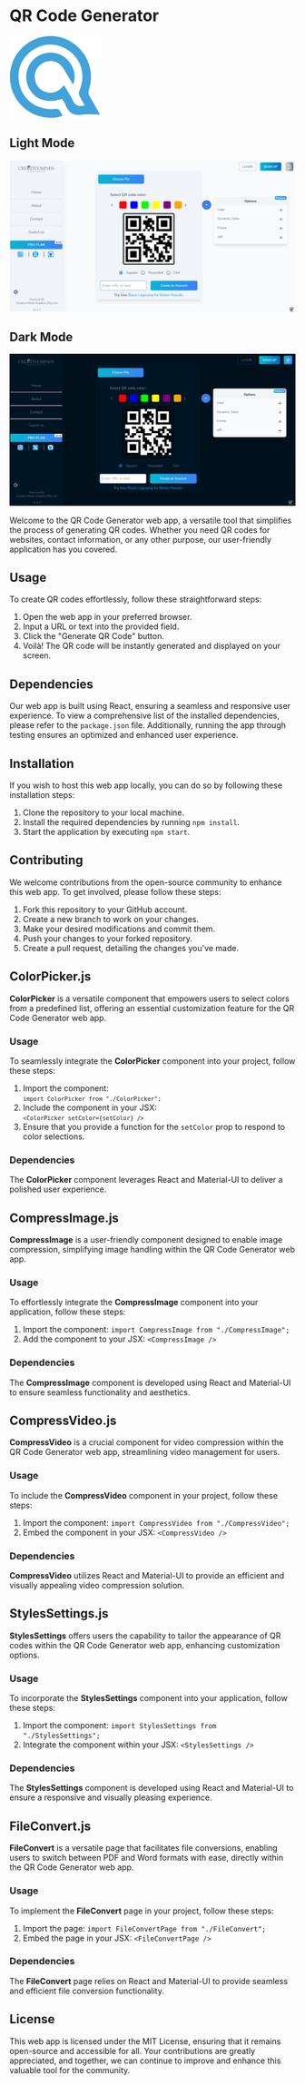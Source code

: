 # QR Code Generator

![Q Logo](https://github.com/Ubaton/QRCode/blob/master/src/assets/icons/Q.png)

## Light Mode
![QR Code Website Image](https://github.com/Ubaton/QRCode/blob/master/src/assets/images/CMG_QRcodeG.png)

## Dark Mode
![QR Code Website Image](https://github.com/Ubaton/QRCode/blob/master/src/assets/images/CMG_QRcodeG2.png)

Welcome to the QR Code Generator web app, a versatile tool that simplifies the process of generating QR codes. Whether you need QR codes for websites, contact information, or any other purpose, our user-friendly application has you covered.

## Usage

To create QR codes effortlessly, follow these straightforward steps:

1. Open the web app in your preferred browser.
2. Input a URL or text into the provided field.
3. Click the "Generate QR Code" button.
4. Voilà! The QR code will be instantly generated and displayed on your screen.

## Dependencies

Our web app is built using React, ensuring a seamless and responsive user experience.
To view a comprehensive list of the installed dependencies, please refer to the `package.json` file. Additionally, running the app through testing ensures an optimized and enhanced user experience.

## Installation

If you wish to host this web app locally, you can do so by following these installation steps:

1. Clone the repository to your local machine.
2. Install the required dependencies by running `npm install`.
3. Start the application by executing `npm start`.

## Contributing

We welcome contributions from the open-source community to enhance this web app. To get involved, please follow these steps:

1. Fork this repository to your GitHub account.
2. Create a new branch to work on your changes.
3. Make your desired modifications and commit them.
4. Push your changes to your forked repository.
5. Create a pull request, detailing the changes you've made.

## ColorPicker.js

**ColorPicker** is a versatile component that empowers users to select colors from a predefined list, offering an essential customization feature for the QR Code Generator web app.

### Usage

To seamlessly integrate the **ColorPicker** component into your project, follow these steps:

1. Import the component:<code> `import ColorPicker from "./ColorPicker";` </code>
2. Include the component in your JSX: <code> `<ColorPicker setColor={setColor} />`</code>
3. Ensure that you provide a function for the `setColor` prop to respond to color selections.

### Dependencies

The **ColorPicker** component leverages React and Material-UI to deliver a polished user experience.

## CompressImage.js

**CompressImage** is a user-friendly component designed to enable image compression, simplifying image handling within the QR Code Generator web app.

### Usage

To effortlessly integrate the **CompressImage** component into your application, follow these steps:

1. Import the component: `import CompressImage from "./CompressImage";`
2. Add the component to your JSX: `<CompressImage />`

### Dependencies

The **CompressImage** component is developed using React and Material-UI to ensure seamless functionality and aesthetics.

## CompressVideo.js

**CompressVideo** is a crucial component for video compression within the QR Code Generator web app, streamlining video management for users.

### Usage

To include the **CompressVideo** component in your project, follow these steps:

1. Import the component: `import CompressVideo from "./CompressVideo";`
2. Embed the component in your JSX: `<CompressVideo />`

### Dependencies

**CompressVideo** utilizes React and Material-UI to provide an efficient and visually appealing video compression solution.

## StylesSettings.js

**StylesSettings** offers users the capability to tailor the appearance of QR codes within the QR Code Generator web app, enhancing customization options.

### Usage

To incorporate the **StylesSettings** component into your application, follow these steps:

1. Import the component: `import StylesSettings from "./StylesSettings";`
2. Integrate the component within your JSX: `<StylesSettings />`

### Dependencies

The **StylesSettings** component is developed using React and Material-UI to ensure a responsive and visually pleasing experience.

## FileConvert.js

**FileConvert** is a versatile page that facilitates file conversions, enabling users to switch between PDF and Word formats with ease, directly within the QR Code Generator web app.

### Usage

To implement the **FileConvert** page in your project, follow these steps:

1. Import the page: `import FileConvertPage from "./FileConvert";`
2. Embed the page in your JSX: `<FileConvertPage />`

### Dependencies

The **FileConvert** page relies on React and Material-UI to provide seamless and efficient file conversion functionality.

## License

This web app is licensed under the MIT License, ensuring that it remains open-source and accessible for all. Your contributions are greatly appreciated, and together, we can continue to improve and enhance this valuable tool for the community.
